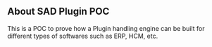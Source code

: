 ## About SAD Plugin POC

This is a POC to prove how a Plugin handling engine can be built for different types of softwares such as ERP, HCM, etc.
